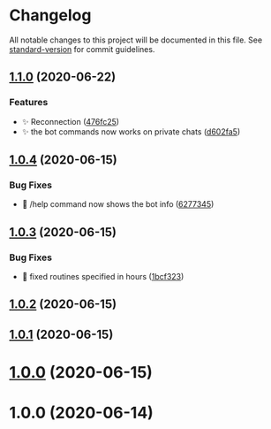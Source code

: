 # Changelog

All notable changes to this project will be documented in this file. See [standard-version](https://github.com/conventional-changelog/standard-version) for commit guidelines.

## [1.1.0](https://github.com/josedan10/nodejs-trading-bot/compare/v1.0.4...v1.1.0) (2020-06-22)


### Features

* :sparkles: Reconnection ([476fc25](https://github.com/josedan10/nodejs-trading-bot/commit/476fc251a7eaa021bfce87897379d46fa22f23bc))
* :sparkles: the bot commands now works on private chats ([d602fa5](https://github.com/josedan10/nodejs-trading-bot/commit/d602fa5c37adae0fb96445fb6594b090d2036ed6))

<a name="1.0.4"></a>
## [1.0.4](https://github.com/josedan10/nodejs-trading-bot/compare/v1.0.3...v1.0.4) (2020-06-15)


### Bug Fixes

* :bug: /help command now shows the bot info ([6277345](https://github.com/josedan10/nodejs-trading-bot/commit/6277345))



<a name="1.0.3"></a>
## [1.0.3](https://github.com/josedan10/nodejs-trading-bot/compare/v1.0.2...v1.0.3) (2020-06-15)


### Bug Fixes

* :bug: fixed routines specified in hours ([1bcf323](https://github.com/josedan10/nodejs-trading-bot/commit/1bcf323))



<a name="1.0.2"></a>
## [1.0.2](https://github.com/josedan10/nodejs-trading-bot/compare/v1.0.1...v1.0.2) (2020-06-15)



<a name="1.0.1"></a>
## [1.0.1](https://github.com/josedan10/nodejs-trading-bot/compare/v1.0.0...v1.0.1) (2020-06-15)



<a name="1.0.0"></a>
# [1.0.0](https://github.com/josedan10/nodejs-trading-bot/compare/1.0.0...v1.0.0) (2020-06-15)



<a name="1.0.0"></a>
# 1.0.0 (2020-06-14)
